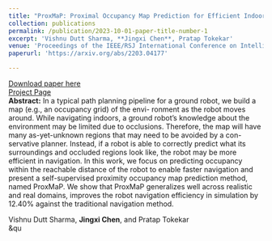 ```yaml
---
title: "ProxMaP: Proximal Occupancy Map Prediction for Efficient Indoor Robot Navigation"
collection: publications
permalink: /publication/2023-10-01-paper-title-number-1
excerpt: 'Vishnu Dutt Sharma, **Jingxi Chen**, Pratap Tokekar'
venue: 'Proceedings of the IEEE/RSJ International Conference on Intelligent Robots and Systems (IROS 2023)'
paperurl: 'https://arxiv.org/abs/2203.04177'

---
```

[Download paper here](https://arxiv.org/abs/2203.04177) <br />
[Project Page](https://raaslab.org/projects/ProxMaP/) <br/>
**Abstract:**
In a typical path planning pipeline for a ground robot, we build a map (e.g., an occupancy grid) of the envi- ronment as the robot moves around. While navigating indoors, a ground robot’s knowledge about the environment may be limited due to occlusions. Therefore, the map will have many as-yet-unknown regions that may need to be avoided by a con- servative planner. Instead, if a robot is able to correctly predict what its surroundings and occluded regions look like, the robot may be more efficient in navigation. In this work, we focus on predicting occupancy within the reachable distance of the robot to enable faster navigation and present a self-supervised proximity occupancy map prediction method, named ProxMaP. We show that ProxMaP generalizes well across realistic and real domains, improves the robot navigation efficiency in simulation by 12.40% against the traditional navigation method.

Vishnu Dutt Sharma, **Jingxi Chen**, and Pratap Tokekar <br/> &qu